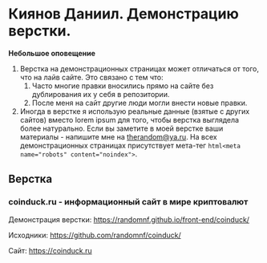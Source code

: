 # Киянов Даниил. Демонстрацию верстки.
**Небольшое оповещение**

1) Верстка на демонстрационных страницах может отличаться от того, что на лайв сайте. Это связано с тем что:
    1. Часто многие правки вносились прямо на сайте без дублирования их у себя в репозитории.
    2. После меня на сайт другие люди могли внести новые правки.
2) Иногда в верстке я использую реальные данные (взятые с других сайтов) вместо lorem ipsum для того, чтобы верстка выглядела более натурально. Если вы заметите в моей верстке ваши материалы - напишите мне на <therandom@ya.ru>. На всех демонстрационных страницах присутствует мета-тег ```html<meta name="robots" content="noindex">```.
## Верстка
### coinduck.ru - информационный сайт в мире криптовалют
Демонстрация верстки: <https://randomnf.github.io/front-end/coinduck/>

Исходники: <https://github.com/randomnf/coinduck/>

Сайт: <https://coinduck.ru>
